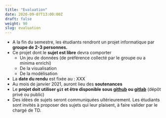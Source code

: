 ```yaml
---
title: "Evaluation"
date: 2020-09-07T13:00:00Z
draft: false
weight: 90
slug: evaluation
---
```


* A la fin du semestre, les étudiants rendront un projet informatique par __groupe de 2-3 personnes.__
* Ce projet dont le __sujet est libre__ devra comporter
    - Un jeu de données (de préférence collecté par le groupe ou a minima enrichi)
    - De la visualisation
    - De la modélisation
* La __date du rendu__ est fixée au : XXX
* Au mois de janvier 2021, auront lieu des __soutenances__
* Le __projet doit utiliser `git` et être disponible sous
[github](https://github.com/) ou [gitlab](https://gitlab.com/)__ (dépôt privé ou public)
* Des idées de sujets seront communiquées ultérieurement.
Les étudiants sont invités à proposer des sujets qui leur plaisent, à faire valider par le chargé de TD. 